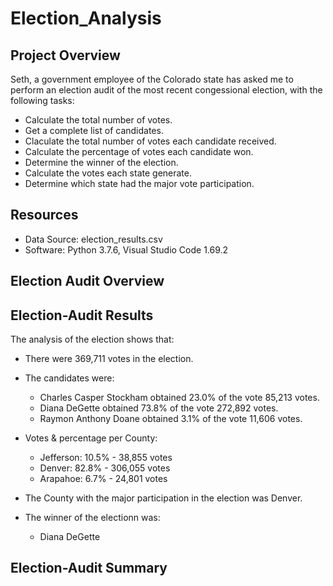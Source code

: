 # Election_Analysis

## Project Overview

Seth, a government employee of the Colorado state has asked me to perform an election audit of the most recent congessional election, with the following tasks:

* Calculate the total number of votes.
* Get a complete list of candidates.
* Claculate the total number of votes each candidate received.
* Calculate the percentage of votes each candidate won.
* Determine the winner of the election.
* Calculate the votes each state generate.
* Determine which state had the major vote participation.

## Resources 

* Data Source: election_results.csv
* Software: Python 3.7.6, Visual Studio Code 1.69.2

## Election Audit Overview

## Election-Audit Results 
The analysis of the election shows that:
- There were 369,711 votes in the election.

- The candidates were:
  - Charles Casper Stockham obtained 23.0% of the vote 85,213 votes.
  - Diana DeGette obtained 73.8% of the vote 272,892 votes.
  - Raymon Anthony Doane obtained 3.1% of the vote 11,606 votes. 

- Votes & percentage per County:
  - Jefferson: 10.5% - 38,855 votes
  - Denver: 82.8% - 306,055 votes
  - Arapahoe: 6.7% - 24,801 votes

- The County with the major participation in the election was Denver.

- The winner of the electionn was:
  - Diana DeGette
  
## Election-Audit Summary 
